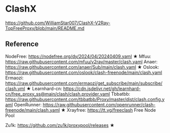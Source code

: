 # ClashX

https://github.com/WilliamStar007/ClashX-V2Ray-TopFreeProxy/blob/main/README.md

## Reference

NodeFree: https://nodefree.org/dy/2024/04/20240409.yaml ★
Mfuu: https://raw.githubusercontent.com/mfuu/v2ray/master/clash.yaml
Anaer: https://raw.githubusercontent.com/anaer/Sub/main/clash.yaml ★
Oslook: https://raw.githubusercontent.com/oslook/clash-freenode/main/clash.yaml
Ermaozi: https://raw.githubusercontent.com/ermaozi/get_subscribe/main/subscribe/clash.yml ★
Learnhard-cn: https://cdn.jsdelivr.net/gh/learnhard-cn/free_proxy_ss@main/clash/clash.provider.yaml
Tbbatbb: https://raw.githubusercontent.com/tbbatbb/Proxy/master/dist/clash.config.yaml
OpenRunner: https://raw.githubusercontent.com/openrunner/clash-freenode/main/clash.yaml ★
Xrayfree: https://tt.vg/freeclash
Free Node Pool

Zu1k: https://github.com/zu1k/proxypool/releases ★